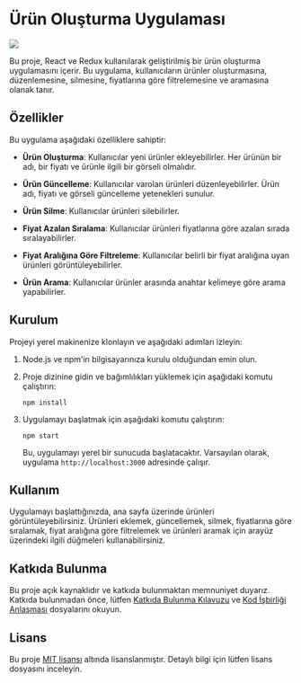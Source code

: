 
# Ürün Oluşturma Uygulaması

<img src="/redux-app/src/gif/gif.gif">

Bu proje, React ve Redux kullanılarak geliştirilmiş bir ürün oluşturma uygulamasını içerir. Bu uygulama, kullanıcıların ürünler oluşturmasına, düzenlemesine, silmesine, fiyatlarına göre filtrelemesine ve aramasına olanak tanır.

## Özellikler

Bu uygulama aşağıdaki özelliklere sahiptir:

- **Ürün Oluşturma**: Kullanıcılar yeni ürünler ekleyebilirler. Her ürünün bir adı, bir fiyatı ve ürünle ilgili bir görseli olmalıdır.

- **Ürün Güncelleme**: Kullanıcılar varolan ürünleri düzenleyebilirler. Ürün adı, fiyatı ve görseli güncelleme yetenekleri sunulur.

- **Ürün Silme**: Kullanıcılar ürünleri silebilirler.

- **Fiyat Azalan Sıralama**: Kullanıcılar ürünleri fiyatlarına göre azalan sırada sıralayabilirler.

- **Fiyat Aralığına Göre Filtreleme**: Kullanıcılar belirli bir fiyat aralığına uyan ürünleri görüntüleyebilirler.

- **Ürün Arama**: Kullanıcılar ürünler arasında anahtar kelimeye göre arama yapabilirler.

## Kurulum

Projeyi yerel makinenize klonlayın ve aşağıdaki adımları izleyin:

1. Node.js ve npm'in bilgisayarınıza kurulu olduğundan emin olun.

2. Proje dizinine gidin ve bağımlılıkları yüklemek için aşağıdaki komutu çalıştırın:

   ```
   npm install
   ```

3. Uygulamayı başlatmak için aşağıdaki komutu çalıştırın:

   ```
   npm start
   ```

   Bu, uygulamayı yerel bir sunucuda başlatacaktır. Varsayılan olarak, uygulama `http://localhost:3000` adresinde çalışır.

## Kullanım

Uygulamayı başlattığınızda, ana sayfa üzerinde ürünleri görüntüleyebilirsiniz. Ürünleri eklemek, güncellemek, silmek, fiyatlarına göre sıralamak, fiyat aralığına göre filtrelemek ve ürünleri aramak için arayüz üzerindeki ilgili düğmeleri kullanabilirsiniz.

## Katkıda Bulunma

Bu proje açık kaynaklıdır ve katkıda bulunmaktan memnuniyet duyarız. Katkıda bulunmadan önce, lütfen [Katkıda Bulunma Kılavuzu](CONTRIBUTING.md) ve [Kod İşbirliği Anlaşması](CODE_OF_CONDUCT.md) dosyalarını okuyun.

## Lisans

Bu proje [MIT lisansı](LICENSE) altında lisanslanmıştır. Detaylı bilgi için lütfen lisans dosyasını inceleyin.
